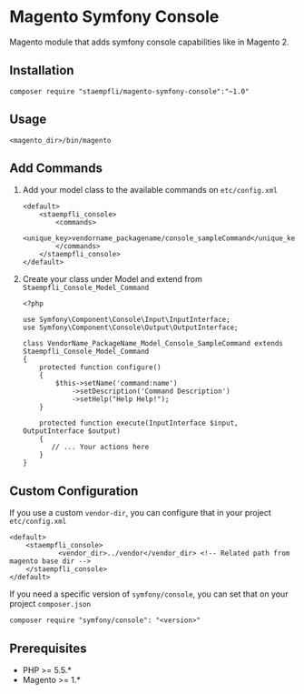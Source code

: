 # Magento Symfony Console

Magento module that adds symfony console capabilities like in Magento 2.

## Installation

```
composer require "staempfli/magento-symfony-console":"~1.0"
```

## Usage

```
<magento_dir>/bin/magento
```

## Add Commands

1. Add your model class to the available commands on `etc/config.xml`

    ```
    <default>
        <staempfli_console>
            <commands>
                <unique_key>vendorname_packagename/console_sampleCommand</unique_key>
            </commands>
        </staempfli_console>
    </default>
    ```

2. Create your class under Model and extend from `Staempfli_Console_Model_Command`

    ```
    <?php

    use Symfony\Component\Console\Input\InputInterface;
    use Symfony\Component\Console\Output\OutputInterface;

    class VendorName_PackageName_Model_Console_SampleCommand extends Staempfli_Console_Model_Command
    {
        protected function configure()
        {
            $this->setName('command:name')
                ->setDescription('Command Description')
                ->setHelp("Help Help!");
        }

        protected function execute(InputInterface $input, OutputInterface $output)
        {
           // ... Your actions here
        }
    }
    ```

## Custom Configuration

If you use a custom `vendor-dir`, you can configure that in your project `etc/config.xml`

```
<default>
    <staempfli_console>
            <vendor_dir>../vendor</vendor_dir> <!-- Related path from magento base dir -->
    </staempfli_console>
</default>
```

If you need a specific version of `symfony/console`, you can set that on your project `composer.json`

```
composer require "symfony/console": "<version>"
```

## Prerequisites

- PHP >= 5.5.*
- Magento >= 1.*
